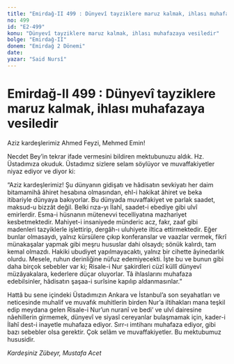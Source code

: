 ```yaml
---
title: "Emirdağ-II 499 : Dünyevî tayziklere maruz kalmak, ihlası muhafazaya vesiledir"
no: 499
id: "E2-499"
konu: "Dünyevî tayziklere maruz kalmak, ihlası muhafazaya vesiledir"
bolge: "Emirdağ-II"
donem: "Emirdağ 2 Dönemi"
date: 
yazar: "Said Nursî"
---
```


# Emirdağ-II 499 : Dünyevî tayziklere maruz kalmak, ihlası muhafazaya vesiledir

Aziz kardeşlerimiz Ahmed Feyzi, Mehmed Emin!

Necdet Bey’in tekrar ifade vermesini bildiren mektubunuzu aldık. Hz. Üstadımıza okuduk. Üstadımız sizlere selam söylüyor ve muvaffakiyetler niyaz ediyor ve diyor ki:

“Aziz kardeşlerimiz! Şu dünyanın gidişatı ve hâdisatın sevkiyatı her daim bitamamihâ âhiret hesabına olmasından, ehl-i hakikat âhiret ve beka itibariyle dünyaya bakıyorlar. Bu dünyada muvaffakiyet ve parlak saadet, maksud-u bizzât değil. Belki rıza-yı İlahî, saadet-i ebediye gibi ulvî emirlerdir. Esma-i hüsnanın mütenevvi tecelliyatına mazhariyet kesbetmektedir. Mahiyet-i insaniyede münderic acz, fakr, zaaf gibi madenleri tazyiklerle işlettirip, dergâh-ı uluhiyete iltica ettirmektedir. Eğer bunlar olmasaydı, yalnız kürsülere çıkıp konferanslar ve vaazlar vermek, fikrî münakaşalar yapmak gibi meşru hususlar dahi olsaydı; sönük kalırdı, tam kemal olmazdı. Hakiki ubudiyet yapılmayacaktı, yalnız bir cihette âyinedarlık olurdu. Mesele, ruhun derinliğine nüfuz edemiyecekti. İşte bu ve bunun gibi daha birçok sebebler var ki; Risale-i Nur şakirdleri cüzî küllî dünyevî müzâyakalara, kederlere düçar oluyorlar. Tâ ihlaslarını muhafaza edebilsinler, hâdisatın şaşaa-i surîsine kapılıp aldanmasınlar.”

Hattâ bu sene içindeki Üstadımızın Ankara ve İstanbul’a son seyahatları ve neticesinde muhalif ve muvafık muhitlerin birden Nur’a iltihakları mana teşkil edip meydana gelen Risale-i Nur’un nuranî ve bedi’ ve ulvî dairesine nâehillerin girmemek, dünyevî ve siyasî cereyanlar bulaşmamak için, kader-i İlahî dest-i inayetle muhafaza ediyor. Sırr-ı imtihanı muhafaza ediyor, gibi bazı sebebler olsa gerektir. Çok selâm ve muvaffakiyetler. Bu mektubumuz hususidir.

*Kardeşiniz*
*Zübeyr, Mustafa Acet*
